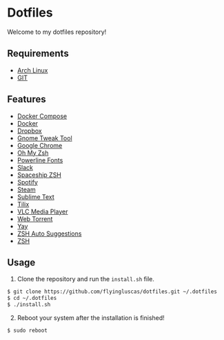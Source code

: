 # Dotfiles

Welcome to my dotfiles repository!

## Requirements

- [Arch Linux](https://archlinux.org)
- [GIT](https://git-scm.com)

## Features

- [Docker Compose](https://docs.docker.com/compose/overview)
- [Docker](https://www.docker.com)
- [Dropbox](https://www.dropbox.com)
- [Gnome Tweak Tool](https://www.archlinux.org/packages/extra/any/gnome-tweaks)
- [Google Chrome](https://www.google.com/chrome)
- [Oh My Zsh](https://ohmyz.sh)
- [Powerline Fonts](https://github.com/powerline/fonts)
- [Slack](https://slack.com)
- [Spaceship ZSH](https://github.com/denysdovhan/spaceship-prompt)
- [Spotify](https://www.spotify.com)
- [Steam](https://store.steampowered.com/about)
- [Sublime Text](https://sublimetext.com)
- [Tilix](https://gnunn1.github.io/tilix-web)
- [VLC Media Player](https://www.videolan.org)
- [Web Torrent](https://webtorrent.io/desktop)
- [Yay](https://github.com/Jguer/yay)
- [ZSH Auto Suggestions](https://github.com/zsh-users/zsh-autosuggestions)
- [ZSH](http://www.zsh.org)

## Usage

1. Clone the repository and run the `install.sh` file.

``` bash
$ git clone https://github.com/flyingluscas/dotfiles.git ~/.dotfiles
$ cd ~/.dotfiles
$ ./install.sh
```

2. Reboot your system after the installation is finished!

``` bash
$ sudo reboot
```
